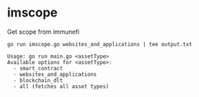 # imscope

Get scope from immunefi

```
go run imscope.go websites_and_applications | tee output.txt
```


```
Usage: go run main.go <assetType>
Available options for <assetType>:
  - smart_contract
  - websites_and_applications
  - blockchain_dlt
  - all (fetches all asset types)
```
